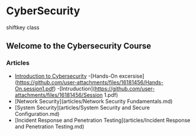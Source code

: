 # CyberSecurity
shiftkey class
## Welcome to the Cybersecurity Course

### Articles
- [Introduction to Cybersecurity](https://github.com/user-attachments/files/16181456/Hands-On.session1.pdf)
    -[Hands-On excersise] (https://github.com/user-attachments/files/16181456/Hands-On.session1.pdf)
    -[Intruduction](https://github.com/user-attachments/files/16181456/Session 1.pdf)
- [Network Security](articles/Network Security Fundamentals.md)
- [System Security](articles/System Security and Secure Configuration.md)
- [Incident Response and Penetration Testing​](articles/Incident Response and Penetration Testing​.md)
